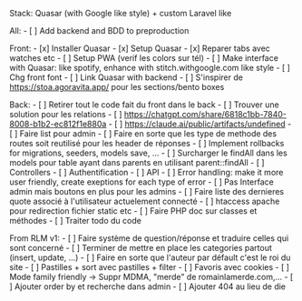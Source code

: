Stack: Quasar (with Google like style) + custom Laravel like

All:
    - [ ] Add backend and BDD to preproduction

Front:
    - [x] Installer Quasar
    - [x] Setup Quasar
    - [x] Reparer tabs avec watches etc
    - [ ] Setup PWA (verif les colors sur tél)
    - [ ] Make interface with Quasar: like spotify, enhance with stitch.withgoogle.com like style
    - [ ] Chg front font
    - [ ] Link Quasar with backend
    - [ ] S'inspirer de https://stoa.agoravita.app/ pour les sections/bento boxes  

Back:
    - [ ] Retirer tout le code fait du front dans le back
	- [ ] Trouver une solution pour les relations
    	- [ ] https://chatgpt.com/share/6818c1bb-7840-8008-b1b2-ec812f1e880a
    	- [ ] https://claude.ai/public/artifacts/undefined
    - [ ] Faire list pour admin
    - [ ] Faire en sorte que les type de methode des routes soit reutilisé pour les header de réponses
    - [ ] Implement rollbacks for migrations, seeders, models save, ...
    - [ ] Surcharger le findAll dans les models pour table ayant dans parents en utilisant parent::findAll
    - [ ] Controllers
    - [ ] Authentification
    - [ ] API
    - [ ] Error handling: make it more user friendly, create exeptions for each type of error
    - [ ] Pas Interface admin mais boutons en plus pour les admins
    - [ ] Faire liste des dernieres quote associé à l'utilisateur actuelement connecté
    - [ ] htaccess apache pour redirection fichier static etc
    - [ ] Faire PHP doc sur classes et méthodes
    - [ ] Traiter todo du code

From RLM v1:
    - [ ] Faire système de question/réponse et traduire celles qui sont concerné
    - [ ] Terminer de mettre en place les categories partout (insert, update, ...)
    - [ ] Faire en sorte que l'auteur par défault c'est le roi du site
    - [ ] Pastilles + sort avec pastilles + filter
    - [ ] Favoris avec cookies
    - [ ] Mode family friendly -> Suppr MDMA, "merde" de romainlamerde.com,...
    - [ ] Ajouter order by et recherche dans admin
    - [ ] Ajouter 404 au lieu de die
